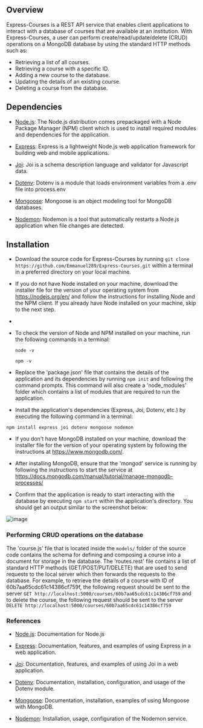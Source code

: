 ## Overview
Express-Courses is a REST API service that enables client applications to interact with a database of courses that are available at an institution. With Express-Courses, a user can perform create/read/update/delete (CRUD) operations on a MongoDB database by using the standard HTTP methods such as:

- Retrieving a list of all courses.
- Retrieving a course with a specific ID.
- Adding a new course to the database.
- Updating the details of an existing course.
- Deleting a course from the database.

## Dependencies

- [Node.js](https://nodejs.org/en): The Node.js distribution comes prepackaged with a Node Package Manager (NPM) client which is used to install required modules and    dependencies for the application.

- [Express](https://www.npmjs.com/package/express): Express is a lightweight Node.js web application framework for building web and mobile applications.

- [Joi](https://www.npmjs.com/package/joi): Joi is a schema description language and validator for Javascript data.

- [Dotenv](https://www.npmjs.com/package/dotenv): Dotenv is a module that loads environment variables from a .env file into process.env

- [Mongoose](https://www.npmjs.com/package/mongoose): Mongoose is an object modeling tool for MongoDB databases.

- [Nodemon](https://www.npmjs.com/package/nodemon): Nodemon is a tool that automatically restarts a Node.js application when file changes are detected.

## Installation

-  Download the source code for Express-Courses by running `git clone https://github.com/Emmanuel289/Express-Courses.git` within a terminal in a preferred directory on your local machine.

-  If you do not have Node installed on your machine, download the installer file for the version of your operating system from https://nodejs.org/en/ and follow the instructions for installing Node and the NPM client. If you already have Node installed on your machine, skip to the next step.
- 
-   To check the version of Node and NPM installed on your machine, run the following commands in a terminal:
    ```
    node -v
    
    npm -v
    
    ```
- Replace the 'package.json' file that contains the details of the application and its dependencies by running `npm init` and following the command prompts. This command will also create a 'node_modules' folder which contains a list of modules that are required to run the application.

- Install the application's dependencies (Express, Joi, Dotenv, etc.) by executing the following command in a terminal: 
```
npm install express joi dotenv mongoose nodemon

```
- If you don't have MongoDB installed on your machine, download the installer file for the version of your operating system by following the instructions at https://www.mongodb.com/.

- After installing MongoDB, ensure that the 'mongod' service is running by following the instructions to start the service at https://docs.mongodb.com/manual/tutorial/manage-mongodb-processes/  

- Confirm that the application is ready to start interacting with the database by executing `npm start` within the application's directory. You should get an output similar to the screenshot below:

![image](https://user-images.githubusercontent.com/6232188/120741742-8013b300-c4ed-11eb-8503-bf5837c01ddb.png)

### Performing CRUD operations on the database
 The 'course.js' file that is located inside the `models/` folder of the source code contains the schema for defining and composing a course into a document for storage in the database. The 'routes.rest' file contains a list of standard HTTP methods (GET/POST/PUT/DELETE) that are used to send requests to the local server which then forwards the requests to the database. For example, to retrieve the details of a course with ID of 60b7aa65cdc61c14386cf759f, the following request should be sent to the server
`GET http://localhost:5000/courses/60b7aa65cdc61c14386cf759` and to delete the course, the following request should be sent to the server 
`DELETE http://localhost:5000/courses/60b7aa65cdc61c14386cf759`

### References

 - [Node.js](https://nodejs.org/en): Documentation for Node.js

- [Express](https://www.npmjs.com/package/express): Documentation, features, and examples of using Express in a web application.

- [Joi](https://www.npmjs.com/package/joi): Documentation, features, and examples of using Joi in a web application.

- [Dotenv](https://www.npmjs.com/package/dotenv): Documentation, installation, configuration, and usage of the Dotenv module. 

- [Mongoose](https://www.npmjs.com/package/mongoose): Documentation, installation, examples of using Mongoose with MongoDB.

- [Nodemon](https://www.npmjs.com/package/nodemon): Installation, usage, configuration of the Nodemon service.



